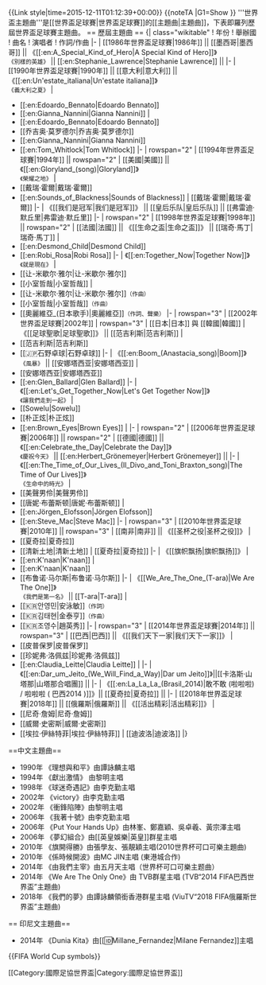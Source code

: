 {{Link style|time=2015-12-11T01:12:39+00:00}}
{{noteTA
|G1=Show
}}
'''世界盃主題曲'''是[[世界盃足球賽|世界盃足球賽]]的[[主題曲|主題曲]]，下表即羅列歷屆世界盃足球賽主題曲。
== 歷屆主題曲 ==
{| class="wikitable"
! 年份
! 舉辦國
! 曲名
! 演唱者
! 作詞/作曲
|-
| [[1986年世界盃足球賽|1986年]] || [[墨西哥|墨西哥]] || 《[[:en:A_Special_Kind_of_Hero|A Special Kind of Hero]]》<br /><small>《別樣的英雄》</small> || [[:en:Stephanie_Lawrence|Stephanie Lawrence]] || 
|-
| [[1990年世界盃足球賽|1990年]] || [[意大利|意大利]] || 《[[:en:Un'estate_italiana|Un'estate italiana]]》<br /><small>《義大利之夏》</small>
|
* [[:en:Edoardo_Bennato|Edoardo Bennato]]
* [[:en:Gianna_Nannini|Gianna Nannini]]
|
* [[:en:Edoardo_Bennato|Edoardo Bennato]]
* [[乔吉奥·莫罗德尔|乔吉奥·莫罗德尔]]
* [[:en:Gianna_Nannini|Gianna Nannini]]
* [[:en:Tom_Whitlock|Tom Whitlock]]
|-
| rowspan="2" | [[1994年世界盃足球賽|1994年]] || rowspan="2" | [[美國|美國]] || 《[[:en:Gloryland_(song)|Gloryland]]》<br /><small>《榮耀之地》</small>
|
* [[戴瑞·霍爾|戴瑞·霍爾]]
* [[:en:Sounds_of_Blackness|Sounds of Blackness]]
| [[戴瑞·霍爾|戴瑞·霍爾]]
|-
| 《[[我们是冠军|我们是冠军]]》 || [[皇后乐队|皇后乐队]] || [[弗雷迪·默丘里|弗雷迪·默丘里]]
|-
| rowspan="2" | [[1998年世界盃足球賽|1998年]] || rowspan="2" | [[法國|法國]] || 《[[生命之盃|生命之盃]]》 || [[瑞奇·馬丁|瑞奇·馬丁]]
|
* [[:en:Desmond_Child|Desmond Child]]
* [[:en:Robi_Rosa|Robi Rosa]]
|-
| 《[[:en:Together_Now|Together Now]]》<br /><small>《就是現在》</small>
|
* [[让-米歇尔·雅尔|让-米歇尔·雅尔]]
* [[小室哲哉|小室哲哉]]
|
* [[让-米歇尔·雅尔|让-米歇尔·雅尔]]<small>（作曲）</small>
* [[小室哲哉|小室哲哉]]<small>（作曲）</small>
* [[奧麗維亞_(日本歌手)|奧麗維亞]]<small>（作詞、聲樂）</small>
|-
| rowspan="3" | [[2002年世界盃足球賽|2002年]]
| rowspan="3" | [[日本|日本]] 與 [[韓國|韓國]]
| 《[[足球聖歌|足球聖歌]]》 || [[范吉利斯|范吉利斯]]
|
* [[范吉利斯|范吉利斯]]
* [[:jp:石野卓球|石野卓球]]
|-
| 《[[:en:Boom_(Anastacia_song)|Boom]]》<br /><small>《風暴》</small> || [[安娜塔西亚|安娜塔西亚]]
|
* [[安娜塔西亚|安娜塔西亚]]
* [[:en:Glen_Ballard|Glen Ballard]]
|-
| 《[[:en:Let's_Get_Together_Now|Let's Get Together Now]]》<br /><small>《讓我們走到一起》</small>
|
* [[Sowelu|Sowelu]]
* [[朴正炫|朴正炫]]
* [[:en:Brown_Eyes|Brown Eyes]]
|
|-
| rowspan="2" | [[2006年世界盃足球賽|2006年]] || rowspan="2" | [[德國|德國]] || 《[[:en:Celebrate_the_Day|Celebrate the Day]]》<br /><small>《慶祝今天》</small> || [[:en:Herbert_Grönemeyer|Herbert Grönemeyer]] || 
|-
| 《[[:en:The_Time_of_Our_Lives_(Il_Divo_and_Toni_Braxton_song)|The Time of Our Lives]]》<br /><small>《生命中的時光》</small>
|
* [[美聲男伶|美聲男伶]]
* [[唐妮·布蕾斯顿|唐妮·布蕾斯顿]]
|
* [[:en:Jörgen_Elofsson|Jörgen Elofsson]]
* [[:en:Steve_Mac|Steve Mac]]
|-
| rowspan="3" | [[2010年世界盃足球賽|2010年]] || rowspan="3" | [[南非|南非]] || 《[[圣杯之役|圣杯之役]]》
|
* [[夏奇拉|夏奇拉]]
* [[清新土地|清新土地]]
| [[夏奇拉|夏奇拉]]
|-
| 《[[旗帜飘扬|旗帜飘扬]]》
|
* [[:en:K'naan|K'naan]]
|
* [[:en:K'naan|K'naan]]
* [[布鲁诺·马尔斯|布鲁诺·马尔斯]]
|-
| 《[[We_Are_The_One_(T-ara)|We Are The One]]》<br /><small>《我們是第一名》</small> || [[T-ara|T-ara]]
|
* [[:kr:안영민|安泳敏]]<small>（作詞）</small>
* [[:kr:김태현|金泰亨]]<small>（作曲）</small>
* [[:kr:조영수|趙英秀]]
|-
| rowspan="3" | [[2014年世界盃足球賽|2014年]] || rowspan="3" | [[巴西|巴西]] || 《[[我们天下一家|我们天下一家]]》
|
* [[皮普保罗|皮普保罗]]
* [[珍妮弗·洛佩兹|珍妮弗·洛佩兹]]
* [[:en:Claudia_Leitte|Claudia Leitte]]
|
|-
| 《[[:en:Dar_um_Jeito_(We_Will_Find_a_Way)|Dar um Jeito]]》||[[卡洛斯·山塔那|山塔那合唱團]] ||
|-
| 《[[:en:La_La_La_(Brasil_2014)|敢不敢 (啦啦啦) / 啦啦啦 ( 巴西2014 )]]》|| [[夏奇拉|夏奇拉]] ||
|-
| [[2018年世界盃足球賽|2018年]] || [[俄羅斯|俄羅斯]] || 《[[活出精彩|活出精彩]]》
|
* [[尼奇·詹姆|尼奇·詹姆]]
* [[威爾·史密斯|威爾·史密斯]]
* [[埃拉·伊絲特菲|埃拉·伊絲特菲]]
| [[迪波洛|迪波洛]]
|}

==中文主題曲==
* 1990年 《理想與和平》由譚詠麟主唱
* 1994年 《獻出激情》 由黎明主唱
* 1998年 《球迷奇遇記》由李克勤主唱
* 2002年 《victory》由李克勤主唱
* 2002年 《衝鋒陷陣》由黎明主唱
* 2006年 《我著十號》由李克勤主唱
* 2006年 《Put Your Hands Up》由林峯、鄭嘉穎、吳卓羲、黃宗澤主唱
* 2006年 《夢幻組合》由[[英皇娛樂|英皇]]群星主唱
* 2010年 《旗開得勝》由張學友、張靚穎主唱(2010世界杯可口可樂主題曲)
* 2010年 《係時候開波》由MC JIN主唱 (東港城合作)
* 2014年 《由我們主宰》由五月天主唱（世界杯可口可樂主题曲）
* 2014年 《We Are The Only One》由 TVB群星主唱 (TVB“2014 FIFA巴西世界盃”主題曲)
* 2018年 《我們的夢》由譚詠麟領銜香港群星主唱 (ViuTV“2018 FIFA俄羅斯世界盃”主題曲)

== 印尼文主題曲==
* 2014年 《Dunia Kita》由[[:id:Millane_Fernandez|Milane Fernandez]]主唱

{{FIFA World Cup symbols}}

[[Category:國際足協世界盃|Category:國際足協世界盃]]